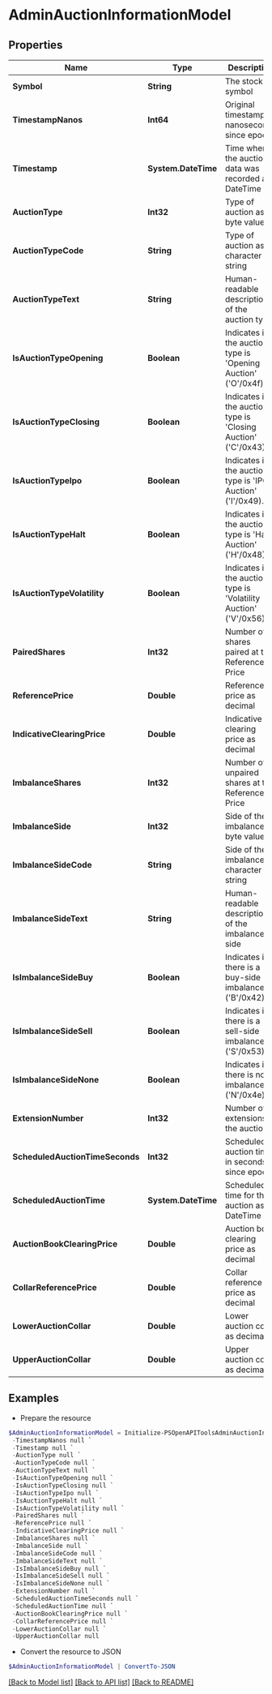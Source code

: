 # AdminAuctionInformationModel
## Properties

Name | Type | Description | Notes
------------ | ------------- | ------------- | -------------
**Symbol** | **String** | The stock symbol | [optional] 
**TimestampNanos** | **Int64** | Original timestamp in nanoseconds since epoch | [optional] 
**Timestamp** | **System.DateTime** | Time when the auction data was recorded as DateTime | [optional] 
**AuctionType** | **Int32** | Type of auction as byte value | [optional] 
**AuctionTypeCode** | **String** | Type of auction as character string | [optional] 
**AuctionTypeText** | **String** | Human-readable description of the auction type | [optional] 
**IsAuctionTypeOpening** | **Boolean** | Indicates if the auction type is &#39;Opening Auction&#39; (&#39;O&#39;/0x4f). | [optional] 
**IsAuctionTypeClosing** | **Boolean** | Indicates if the auction type is &#39;Closing Auction&#39; (&#39;C&#39;/0x43). | [optional] 
**IsAuctionTypeIpo** | **Boolean** | Indicates if the auction type is &#39;IPO Auction&#39; (&#39;I&#39;/0x49). | [optional] 
**IsAuctionTypeHalt** | **Boolean** | Indicates if the auction type is &#39;Halt Auction&#39; (&#39;H&#39;/0x48). | [optional] 
**IsAuctionTypeVolatility** | **Boolean** | Indicates if the auction type is &#39;Volatility Auction&#39; (&#39;V&#39;/0x56). | [optional] 
**PairedShares** | **Int32** | Number of shares paired at the Reference Price | [optional] 
**ReferencePrice** | **Double** | Reference price as decimal | [optional] 
**IndicativeClearingPrice** | **Double** | Indicative clearing price as decimal | [optional] 
**ImbalanceShares** | **Int32** | Number of unpaired shares at the Reference Price | [optional] 
**ImbalanceSide** | **Int32** | Side of the imbalance as byte value | [optional] 
**ImbalanceSideCode** | **String** | Side of the imbalance as character string | [optional] 
**ImbalanceSideText** | **String** | Human-readable description of the imbalance side | [optional] 
**IsImbalanceSideBuy** | **Boolean** | Indicates if there is a buy-side imbalance (&#39;B&#39;/0x42). | [optional] 
**IsImbalanceSideSell** | **Boolean** | Indicates if there is a sell-side imbalance (&#39;S&#39;/0x53). | [optional] 
**IsImbalanceSideNone** | **Boolean** | Indicates if there is no imbalance (&#39;N&#39;/0x4e). | [optional] 
**ExtensionNumber** | **Int32** | Number of extensions to the auction | [optional] 
**ScheduledAuctionTimeSeconds** | **Int32** | Scheduled auction time in seconds since epoch | [optional] 
**ScheduledAuctionTime** | **System.DateTime** | Scheduled time for the auction as DateTime | [optional] 
**AuctionBookClearingPrice** | **Double** | Auction book clearing price as decimal | [optional] 
**CollarReferencePrice** | **Double** | Collar reference price as decimal | [optional] 
**LowerAuctionCollar** | **Double** | Lower auction collar as decimal | [optional] 
**UpperAuctionCollar** | **Double** | Upper auction collar as decimal | [optional] 

## Examples

- Prepare the resource
```powershell
$AdminAuctionInformationModel = Initialize-PSOpenAPIToolsAdminAuctionInformationModel  -Symbol null `
 -TimestampNanos null `
 -Timestamp null `
 -AuctionType null `
 -AuctionTypeCode null `
 -AuctionTypeText null `
 -IsAuctionTypeOpening null `
 -IsAuctionTypeClosing null `
 -IsAuctionTypeIpo null `
 -IsAuctionTypeHalt null `
 -IsAuctionTypeVolatility null `
 -PairedShares null `
 -ReferencePrice null `
 -IndicativeClearingPrice null `
 -ImbalanceShares null `
 -ImbalanceSide null `
 -ImbalanceSideCode null `
 -ImbalanceSideText null `
 -IsImbalanceSideBuy null `
 -IsImbalanceSideSell null `
 -IsImbalanceSideNone null `
 -ExtensionNumber null `
 -ScheduledAuctionTimeSeconds null `
 -ScheduledAuctionTime null `
 -AuctionBookClearingPrice null `
 -CollarReferencePrice null `
 -LowerAuctionCollar null `
 -UpperAuctionCollar null
```

- Convert the resource to JSON
```powershell
$AdminAuctionInformationModel | ConvertTo-JSON
```

[[Back to Model list]](../README.md#documentation-for-models) [[Back to API list]](../README.md#documentation-for-api-endpoints) [[Back to README]](../README.md)

